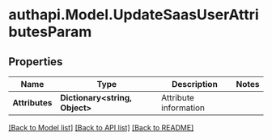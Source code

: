 # authapi.Model.UpdateSaasUserAttributesParam

## Properties

Name | Type | Description | Notes
------------ | ------------- | ------------- | -------------
**Attributes** | **Dictionary&lt;string, Object&gt;** | Attribute information  | 

[[Back to Model list]](../README.md#documentation-for-models) [[Back to API list]](../README.md#documentation-for-api-endpoints) [[Back to README]](../README.md)

